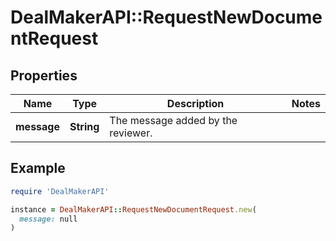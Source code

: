 # DealMakerAPI::RequestNewDocumentRequest

## Properties

| Name | Type | Description | Notes |
| ---- | ---- | ----------- | ----- |
| **message** | **String** | The message added by the reviewer. |  |

## Example

```ruby
require 'DealMakerAPI'

instance = DealMakerAPI::RequestNewDocumentRequest.new(
  message: null
)
```


